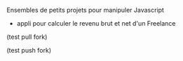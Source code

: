 Ensembles de petits projets pour manipuler Javascript

- appli pour calculer le revenu brut et net d'un Freelance 

 (test pull fork)

(test push fork)
